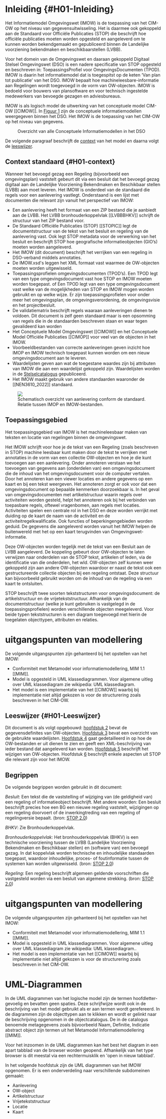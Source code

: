 # Inleiding {#H01-Inleiding}

Het Informatiemodel Omgevingswet (IMOW) is de toepassing van het CIM-OW op het
niveau van gegevensuitwisseling. Het is daarmee ook gekoppeld aan de Standaard
voor Officiële Publicaties (STOP) die beschrijft hoe officiële publicaties
moeten worden opgesteld en aangeleverd om te kunnen worden bekendgemaakt en
gepubliceerd binnen de Landelijke voorziening bekendmaken en beschikbaarstellen
(LVBB). 

Voor het domein van de Omgevingswet en daaraan gekoppeld Digitaal Stelsel
Omgevingswet (DSO) is een nadere specificatie van STOP opgesteld en beschreven
in: ToepassingsProfiel voor OmgevingsDocumenten (TPOD). IMOW is daarin het
informatiemodel dat is toegespitst op de keten ‘Van plan tot publicatie’ van het
DSO. IMOW bepaalt hoe machineleesbare-informatie aan Regelingen wordt toegevoegd
in de vorm van OW-objecten. IMOW is bedoeld voor bouwers van plansoftware en
voor technisch ingestelde medewerkers van bevoegde gezagen en adviesbureaus.

IMOW is als logisch model de uitwerking van het conceptuele model CIM-OW
[[CIMOW]]. In [Figuur 1](#fig-StelselVanCIMs) zijn de conceptuele informatiemodellen
weergegeven binnen het DSO. Het IMOW is de toepassing van het CIM-OW op het
niveau van gegevens.

<figure id="fig-StelselVanCIMs">
    <img src="media/StelselVanCIMs.png" alt="">
    <figcaption>Overzicht van alle Conceptuele Informatiemodellen in het DSO</figcaption>
</figure>

De volgende paragraaf beschrijft de [context](#H01-context) van het model en daarna volgt de [leeswijzer](#H01-Leeswijzer).

## Context standaard {#H01-context}

Wanneer het bevoegd gezag een Regeling (bijvoorbeeld een omgevingsplan) vaststelt
gebeurt dit via een besluit dat het bevoegd gezag digitaal aan de Landelijke
Voorziening Bekendmaken en Beschikbaar stellen (LVBB) aan moet leveren. Het IMOW
is onderdeel van de standaard die regels voor een aanlevering vastlegt.
Onderstaand is een lijst met documenten die relevant zijn vanuit het perspectief
van IMOW:

- Een aanlevering heeft het formaat van een ZIP bestand die je aanbiedt aan de
  LVBB. Het LVBB bronhouderkoppelvlak [[LVBBBHKV]] schrijft de structuur van
  het ZIP bestand voor.
- De Standaard Officiële Publicaties (STOP) [[STOPIC]] legt de documentstructuur
 van de tekst van het
  besluit en <a>regeling</a> van de aanlevering vast. Ook legt STOP
  metadata voor de verwerking van het besluit en beschrijft STOP
  hoe geografische informatieobjecten (GIO’s) moeten worden
  aangeleverd.
- Het IMOW (dit document) beschrijft het verrijken van een regeling
  in DSO-verband middels annotaties.
- De IMOW.xsd's leggen het XML formaat vast waarmee de OW-objecten moeten worden
  uitgewisseld.
- Toepassingsprofielen omgevingsdocumenten (TPOD’s). Een TPOD legt van een type omgevingsdocument vast hoe STOP en IMOW moeten worden toegepast. of Een TPOD legt van een type omgevingsdocument vast welke van de mogelijkheden van STOP en IMOW mogen worden gebruikt en op welke wijze. Er zijn toepassingsprofielen voor onder meer het omgevingsplan, de omgevingsverordening, de omgevingsvisie en het projectbesluit.
- De validatiematrix beschrijft regels waaraan aanleveringen dienen te
    voldoen. Dit document is zelf geen standaard maar is een opsomming van
    regels die in de standaarden beschreven staan en waar tegen gevalideerd kan
    worden
- Het Conceptuele Model Omgevingswet [[CIMOW]] en het
  Conceptuele Model Officiële Publicaties [[CIMOP]] voor veel van de objecten in het IMOW.
- Voorbeeldbestanden van correcte aanleveringen geven inzicht hoe IMOP en
  IMOW technisch toegepast kunnen worden om een nieuw omgevingsdocument aan te
  leveren.
- Waardelijsten geven aan wat de toegestane waardes zijn bij attributen van IMOW
  die aan een waardelijst gekoppeld zijn. Waardelijsten worden in de
  [Stelselcatalogus](https://stelselcatalogus.omgevingswet.overheid.nl/waardelijsten)
  gepubliceerd.
- Het IMOW maakt gebruik van andere standaarden waaronder de [[NEN3610_2022]] standaard.

<figure>
    <img src='media/OverzichtAanlevering.png'></img>
    <figcaption>Schematisch overzicht van aanlevering conform de standaard. Relatie tussen IMOP en IMOW-bestanden.</figcaption>
</figure>

## Toepassingsgebied

Het toepassingsgebied van IMOW is het machineleesbaar maken van teksten en locatie van regelingen binnen de omgevingswet.

Het IMOW schrijft voor hoe je de tekst van een Regeling (zoals beschreven in STOP) machine leesbaar kunt maken door de tekst te verrijken met
annotaties in de vorm van een collectie OW-objecten en hoe je die kunt toevoegen
aan een aanlevering. Onder annoteren verstaan we het toevoegen van gegevens aan
(onderdelen van) een omgevingsdocument die de inhoud van het omgevingsdocument
voor de computer vertalen. Door het annoteren kan een viewer locaties en andere
gegevens op een kaart en bij een tekst weergeven. Het annoteren zorgt er ook
voor dat een omgevingsdocument op bepaalde kenmerken doorzoekbaar is. In het
geval van omgevingsdocumenten met artikelstructuur waarin regels over
activiteiten worden gesteld, helpt het annoteren ook bij het verbinden van
toepasbare regels, oftewel vragenbomen, aan regels met locaties. Activiteiten
spelen een centrale rol in het DSO en deze worden verrijkt met duiding op de
kaart de naam van de activiteit en de activiteitregelkwalificatie. Ook functies
of beperkingengebieden worden geduid. De gegevens die aangeleverd worden vanuit
het IMOW helpen de buitenwereld met het op een kaart terugvinden van
Omgevingswet-informatie.

Deze OW-objecten worden
tegelijk met de tekst van een Besluit aan de LVBB aangeleverd. De koppeling
gebeurt door OW-objecten te laten verwijzen naar onderdelen van de STOP tekst,
artikelen of leden, via de identificatie van die onderdelen, het wId.
OW-objecten zelf kunnen weer gekoppeld zijn aan andere OW-objecten waardoor er
naast de tekst ook een gestructureerde collectie objecten bij een regeling
ontstaat. Deze structuur kan bijvoorbeeld gebruikt worden om de inhoud van de
regeling via een kaart te ontsluiten.

STOP beschrijft twee soorten tekststructuren voor
omgevingsdocument: de artikelstructuur en de vrijetekststructuur.
Afhankelijk van de documentstructuur (welke je kunt gebruiken is vastgelegd in
de toepassingsprofielen) worden verschillende objecten meegeleverd. Voor beide typen
tekststructuren is een diagram toegevoegd met hierin de toegelaten objecttypen,
attributen en relaties.


# uitgangspunten van modellering

De volgende uitgangspunten zijn gehanteerd bij het opstellen van het IMOW:

- Conformiteit met Metamodel voor informatiemodellering, MIM 1.1 [[MIM]].
- Model is opgesteld in UML klassediagrammen. Voor algemene uitleg over UML klassediagram zie wikipedia: UML klassediagram.
- Het model is een implementatie van het [[CIMOW]] waarbij bij implementatie
  niet altijd gekozen is voor de structurering zoals beschreven in het CIM-OW.

## Leeswijzer {#H01-Leeswijzer}

Dit document is als volgt opgebouwd: [hoofdstuk 2](#cat) bevat de gegevensdefinites van
OW-objecten. [Hoofdstuk 3](#lis) bevat een overzicht van de gebruikte waardelijsten. [Hoofdstuk 4](#H04-Implementatie) gaat gedetailleerd in op hoe de
OW-bestanden er uit dienen te zien en geeft een XML-beschrijving van ieder
bestand dat aangeleverd kan worden. [Hoofdstuk 5](#H05-GebruikIMOW)
beschrijft het wijzigen van OW-objecten. Hoofdstuk [6](#H06-OPinIMOW)
beschrijft enkele aspecten uit STOP die relevant zijn voor het IMOW.

## Begrippen

De volgende begrippen worden gebruikt in dit document:

<dfn>Besluit</dfn>: Een tekst die de vaststelling of wijziging van (de
geldigheid van) een regeling of informatieobject beschrijft. Met andere
woorden: Een besluit beschrijft precies hoe een BG een nieuwe regeling 
vaststelt, wijzigingen op een regeling doorvoert of de inwerkingtreding 
van een regeling of regelingversie bepaalt. (bron: [STOP 2.0](https://koop.gitlab.io/STOP/standaard/2.0.0-rc/begrippenlijst_besluit.html))

<dfn>BHKV</dfn>: Zie <a>Bronhouderkoppelvlak</a>.

<dfn>Bronhouderkoppelvlak</dfn>: Het bronhouderkoppelvlak (BHKV) is een
technische voorziening tussen de LVBB (Landelijke Voorziening Bekendmaken en
Beschikbaar stellen) en (software van) een bevoegd gezag. In dat koppelvlak
worden technische en inhoudelijke standaarden toegepast, waardoor inhoudelijke,
proces- of foutinformatie tussen de systemen kan worden uitgewisseld. (bron:
[STOP 2.0](https://koop.gitlab.io/STOP/standaard/2.0.0-rc/begrippenlijst_bronhouderkoppelvlak.html))

<dfn>Regeling</dfn>: Een regeling beschrijft algemeen geldende voorschriften die
vastgesteld worden via een besluit van algemene strekking. (bron: [STOP
2.0](https://koop.gitlab.io/STOP/standaard/2.0.0-rc/begrippenlijst_regeling.html))

# uitgangspunten van modellering

De volgende uitgangspunten zijn gehanteerd bij het opstellen van het IMOW:

- Conformiteit met Metamodel voor informatiemodellering, MIM 1.1 [[MIM]].
- Model is opgesteld in UML klassediagrammen. Voor algemene uitleg over UML klassediagram zie wikipedia: UML klassediagram..
- Het model is een implementatie van het [[CIMOW]] waarbij bij implementatie niet altijd gekozen is voor de structurering zoals beschreven in het CIM-OW.

# UML-Diagrammen

In de UML diagrammen van het logische model zijn de termen hoofdletter-gevoelig
en bevatten geen spaties. Deze schrijfwijze wordt ook in de beschrijving van het
model gebruikt als er aan termen wordt gerefereerd. In de diagrammen zijn de
objecttypen aan te klikken en wordt er gelinkt naar de beschrijving opgenomen in
de objectcatalogus. De in de catalogus benoemde metagegevens zoals bijvoorbeeld
Naam, Definitie, Indicatie abstract object zijn termen uit het Metamodel
Informatiemodellering [[MIM]].

Voor het inzoomen in de UML diagrammen kan het best het diagram in een apart
tabblad van de browser worden geopend. Afhankelijk van het type browser is dit
meestal via een rechtermuisklik en 'open in nieuw tabblad'.

In het volgende hoofdstuk zijn de UML diagrammen van het IMOW opgenomen. Er is
een onderverdeling naar verschillende subdomeinen gemaakt:

- Aanlevering
- OW-object
- Artikelstructuur
- Vrijetekststructuur
- Locatie
- Kaart
